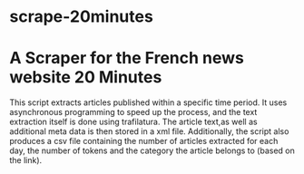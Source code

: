 # scrape-20minutes

# A Scraper for the French news website 20 Minutes 

This script extracts articles published within a specific time period. It uses asynchronous programming to speed up the process, and the text extraction itself is
done using trafilatura. The article text,as well as additional meta data is then stored in a xml file. Additionally, the script also produces a csv file containing the number 
of articles extracted for each day, the number of tokens and the category the article belongs to (based on the link). 
